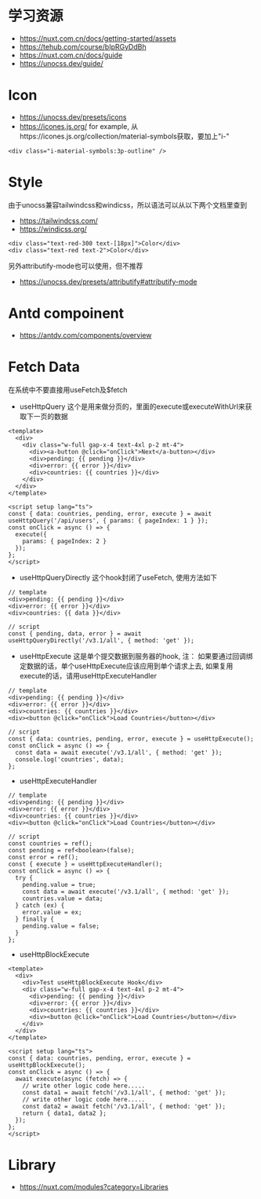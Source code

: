 # 学习资源

- https://nuxt.com.cn/docs/getting-started/assets
- https://tehub.com/course/bIpRGyDdBh
- https://nuxt.com.cn/docs/guide
- https://unocss.dev/guide/

# Icon

- https://unocss.dev/presets/icons
- https://icones.js.org/
  for example, 从https://icones.js.org/collection/material-symbols获取，要加上"i-"

```
<div class="i-material-symbols:3p-outline" />
```

# Style

由于unocss兼容tailwindcss和windicss，所以语法可以从以下两个文档里查到

- https://tailwindcss.com/
- https://windicss.org/

```
<div class="text-red-300 text-[18px]">Color</div>
<div class="text-red text-2">Color</div>
```

另外attributify-mode也可以使用，但不推荐

- https://unocss.dev/presets/attributify#attributify-mode

# Antd compoinent

- https://antdv.com/components/overview

# Fetch Data

在系统中不要直接用useFetch及$fetch

- useHttpQuery
  这个是用来做分页的，里面的execute或executeWithUrl来获取下一页的数据

```
<template>
  <div>
    <div class="w-full gap-x-4 text-4xl p-2 mt-4">
      <div><a-button @click="onClick">Next</a-button></div>
      <div>pending: {{ pending }}</div>
      <div>error: {{ error }}</div>
      <div>countries: {{ countries }}</div>
    </div>
  </div>
</template>

<script setup lang="ts">
const { data: countries, pending, error, execute } = await useHttpQuery('/api/users', { params: { pageIndex: 1 } });
const onClick = async () => {
  execute({
    params: { pageIndex: 2 } 
  });
};
</script>

```

- useHttpQueryDirectly
  这个hook封闭了useFetch, 使用方法如下

```
// template
<div>pending: {{ pending }}</div>
<div>error: {{ error }}</div>
<div>countries: {{ data }}</div>

// script
const { pending, data, error } = await useHttpQueryDirectly('/v3.1/all', { method: 'get' });
```

- useHttpExecute
  这是单个提交数据到服务器的hook, 注： 如果要通过回调绑定数据的话，单个useHttpExecute应该应用到单个请求上去, 如果复用execute的话，请用useHttpExecuteHandler

```
// template
<div>pending: {{ pending }}</div>
<div>error: {{ error }}</div>
<div>countries: {{ countries }}</div>
<div><button @click="onClick">Load Countries</button></div>

// script
const { data: countries, pending, error, execute } = useHttpExecute();
const onClick = async () => {
  const data = await execute('/v3.1/all', { method: 'get' });
  console.log('countries', data);
};
```

- useHttpExecuteHandler

```
// template
<div>pending: {{ pending }}</div>
<div>error: {{ error }}</div>
<div>countries: {{ countries }}</div>
<div><button @click="onClick">Load Countries</button></div>

// script
const countries = ref();
const pending = ref<boolean>(false);
const error = ref();
const { execute } = useHttpExecuteHandler();
const onClick = async () => {
  try {
    pending.value = true;
    const data = await execute('/v3.1/all', { method: 'get' });
    countries.value = data;
  } catch (ex) {
    error.value = ex;
  } finally {
    pending.value = false;
  }
};

```

- useHttpBlockExecute

```
<template>
  <div>
    <div>Test useHttpBlockExecute Hook</div>
    <div class="w-full gap-x-4 text-4xl p-2 mt-4">
      <div>pending: {{ pending }}</div>
      <div>error: {{ error }}</div>
      <div>countries: {{ countries }}</div>
      <div><button @click="onClick">Load Countries</button></div>
    </div>
  </div>
</template>

<script setup lang="ts">
const { data: countries, pending, error, execute } = useHttpBlockExecute();
const onClick = async () => {
  await execute(async (fetch) => {
    // write other logic code here.....
    const data1 = await fetch('/v3.1/all', { method: 'get' });
    // write other logic code here.....
    const data2 = await fetch('/v3.1/all', { method: 'get' });
    return { data1, data2 };
  });
};
</script>

```

# Library
- https://nuxt.com/modules?category=Libraries